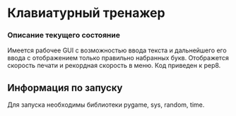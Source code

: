 # Клавиатурный тренажер

### Описание текущего состояние
Имеется рабочее GUI с возможностью ввода текста и дальнейшего его ввода с отображением только правильно набранных букв.
Отображется скорость печати и рекордная скорость в меню.
Код приведен к pep8.

## Информация по запуску
Для запуска необходимы библиотеки pygame, sys, random, time.

